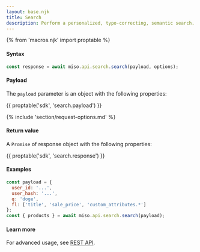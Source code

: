 ```yaml
---
layout: base.njk
title: Search
description: Perform a personalized, typo-correcting, semantic search.
---
```

{% from 'macros.njk' import proptable %}

#### Syntax
```js
const response = await miso.api.search.search(payload, options);
```

#### Payload
The `payload` parameter is an object with the following properties:

{{ proptable('sdk', 'search.payload') }}

{% include 'section/request-options.md' %}

#### Return value
A `Promise` of response object with the following properties:

{{ proptable('sdk', 'search.response') }}

#### Examples
```js
const payload = {
  user_id: '...',
  user_hash: '...',
  q: 'doge',
  fl: ['title', 'sale_price', 'custom_attributes.*']
};
const { products } = await miso.api.search.search(payload);
```

#### Learn more
For advanced usage, see [REST API](https://api.askmiso.com/#operation/search_v1_search_search_post).
